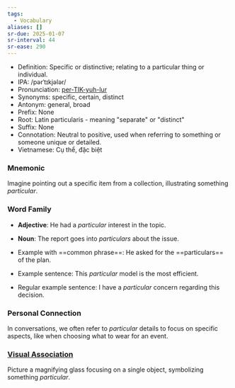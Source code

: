 ```yaml
---
tags:
  - Vocabulary
aliases: []
sr-due: 2025-01-07
sr-interval: 44
sr-ease: 290
---
```


- Definition: Specific or distinctive; relating to a particular thing or individual.
- IPA: /pərˈtɪkjələr/
- Pronunciation: [per-TIK-yuh-lur](https://www.google.com/search?q=how+to+pronounce+particular)
- Synonyms: specific, certain, distinct
- Antonym: general, broad
- Prefix: None
- Root: Latin particularis - meaning "separate" or "distinct"
- Suffix: None
- Connotation: Neutral to positive, used when referring to something or someone unique or detailed.
- Vietnamese: Cụ thể, đặc biệt

### Mnemonic

Imagine pointing out a specific item from a collection, illustrating something *particular*.

### Word Family

- **Adjective**: He had a *particular* interest in the topic.
- **Noun**: The report goes into *particulars* about the issue.
  
- Example with ==common phrase==: He asked for the ==particulars== of the plan.
- Example sentence: This *particular* model is the most efficient.
- Regular example sentence: I have a *particular* concern regarding this decision.

### Personal Connection

In conversations, we often refer to *particular* details to focus on specific aspects, like when choosing what to wear for an event.

### [Visual Association](https://www.google.com/search?tbm=isch&q=particular)

Picture a magnifying glass focusing on a single object, symbolizing something *particular*.
